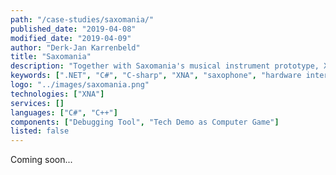 ```yaml
---
path: "/case-studies/saxomania/"
published_date: "2019-04-08"
modified_date: "2019-04-09"
author: "Derk-Jan Karrenbeld"
title: "Saxomania"
description: "Together with Saxomania's musical instrument prototype, XP Bytes designed and developed a tech demo, show casing how musical education could be transformed using computer games."
keywords: [".NET", "C#", "C-sharp", "XNA", "saxophone", "hardware interface", "fourier", "game development"]
logo: "../images/saxomania.png"
technologies: ["XNA"]
services: []
languages: ["C#", "C++"]
components: ["Debugging Tool", "Tech Demo as Computer Game"]
listed: false
---
```


Coming soon...
